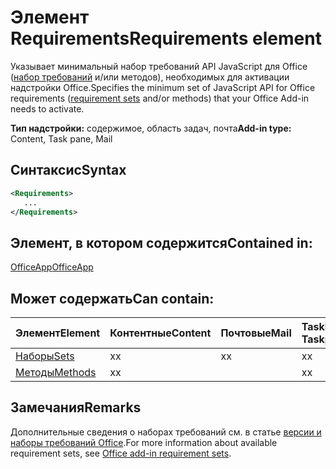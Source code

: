 # <a name="requirements-element"></a><span data-ttu-id="f0966-101">Элемент Requirements</span><span class="sxs-lookup"><span data-stu-id="f0966-101">Requirements element</span></span>

<span data-ttu-id="f0966-102">Указывает минимальный набор требований API JavaScript для Office ([набор требований](https://docs.microsoft.com/office/dev/add-ins/develop/office-versions-and-requirement-sets#specify-office-hosts-and-requirement-sets) и/или методов), необходимых для активации надстройки Office.</span><span class="sxs-lookup"><span data-stu-id="f0966-102">Specifies the minimum set of JavaScript API for Office requirements ([requirement sets](https://docs.microsoft.com/office/dev/add-ins/develop/office-versions-and-requirement-sets#specify-office-hosts-and-requirement-sets) and/or methods) that your Office Add-in needs to activate.</span></span>

<span data-ttu-id="f0966-103">**Тип надстройки:** содержимое, область задач, почта</span><span class="sxs-lookup"><span data-stu-id="f0966-103">**Add-in type:** Content, Task pane, Mail</span></span>

## <a name="syntax"></a><span data-ttu-id="f0966-104">Синтаксис</span><span class="sxs-lookup"><span data-stu-id="f0966-104">Syntax</span></span>

```XML
<Requirements>
   ...
</Requirements>
```

## <a name="contained-in"></a><span data-ttu-id="f0966-105">Элемент, в котором содержится</span><span class="sxs-lookup"><span data-stu-id="f0966-105">Contained in:</span></span>

[<span data-ttu-id="f0966-106">OfficeApp</span><span class="sxs-lookup"><span data-stu-id="f0966-106">OfficeApp</span></span>](officeapp.md)

## <a name="can-contain"></a><span data-ttu-id="f0966-107">Может содержать</span><span class="sxs-lookup"><span data-stu-id="f0966-107">Can contain:</span></span>

|<span data-ttu-id="f0966-108">**Элемент**</span><span class="sxs-lookup"><span data-stu-id="f0966-108">**Element**</span></span>|<span data-ttu-id="f0966-109">**Контентные**</span><span class="sxs-lookup"><span data-stu-id="f0966-109">**Content**</span></span>|<span data-ttu-id="f0966-110">**Почтовые**</span><span class="sxs-lookup"><span data-stu-id="f0966-110">**Mail**</span></span>|<span data-ttu-id="f0966-111">**TaskPane**</span><span class="sxs-lookup"><span data-stu-id="f0966-111">\*\*\*\* Taskpane</span></span>|
|:-----|:-----|:-----|:-----|
|[<span data-ttu-id="f0966-112">Наборы</span><span class="sxs-lookup"><span data-stu-id="f0966-112">Sets</span></span>](sets.md)|<span data-ttu-id="f0966-113">x</span><span class="sxs-lookup"><span data-stu-id="f0966-113">x</span></span>|<span data-ttu-id="f0966-114">x</span><span class="sxs-lookup"><span data-stu-id="f0966-114">x</span></span>|<span data-ttu-id="f0966-115">x</span><span class="sxs-lookup"><span data-stu-id="f0966-115">x</span></span>|
|[<span data-ttu-id="f0966-116">Методы</span><span class="sxs-lookup"><span data-stu-id="f0966-116">Methods</span></span>](methods.md)|<span data-ttu-id="f0966-117">x</span><span class="sxs-lookup"><span data-stu-id="f0966-117">x</span></span>||<span data-ttu-id="f0966-118">x</span><span class="sxs-lookup"><span data-stu-id="f0966-118">x</span></span>|

## <a name="remarks"></a><span data-ttu-id="f0966-119">Замечания</span><span class="sxs-lookup"><span data-stu-id="f0966-119">Remarks</span></span>

<span data-ttu-id="f0966-120">Дополнительные сведения о наборах требований см. в статье [версии и наборы требований Office](https://docs.microsoft.com/office/dev/add-ins/develop/office-versions-and-requirement-sets).</span><span class="sxs-lookup"><span data-stu-id="f0966-120">For more information about available requirement sets, see [Office add-in requirement sets](https://docs.microsoft.com/office/dev/add-ins/develop/office-versions-and-requirement-sets).</span></span>

